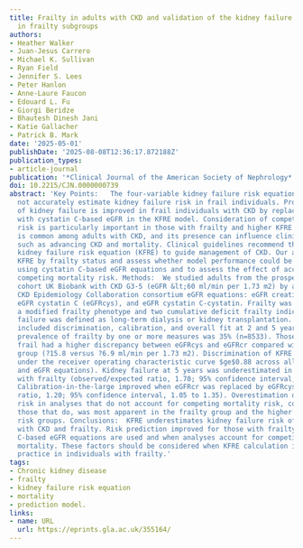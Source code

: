 ```yaml
---
title: Frailty in adults with CKD and validation of the kidney failure risk equation
  in frailty subgroups
authors:
- Heather Walker
- Juan-Jesus Carrero
- Michael K. Sullivan
- Ryan Field
- Jennifer S. Lees
- Peter Hanlon
- Anne-Laure Faucon
- Edouard L. Fu
- Giorgi Beridze
- Bhautesh Dinesh Jani
- Katie Gallacher
- Patrick B. Mark
date: '2025-05-01'
publishDate: '2025-08-08T12:36:17.872188Z'
publication_types:
- article-journal
publication: '*Clinical Journal of the American Society of Nephrology*'
doi: 10.2215/CJN.0000000739
abstract: 'Key Points:   The four-variable kidney failure risk equation (KFRE) does
  not accurately estimate kidney failure risk in frail individuals. Prognostication
  of kidney failure is improved in frail individuals with CKD by replacing eGFR creatinine
  with cystatin C-based eGFR in the KFRE model. Consideration of competing mortality
  risk is particularly important in those with frailty and higher KFRE risk predictions.  Background:   Frailty
  is common among adults with CKD, and its presence can influence clinical outcomes,
  such as advancing CKD and mortality. Clinical guidelines recommend the use of the
  kidney failure risk equation (KFRE) to guide management of CKD. Our aim was to validate
  KFRE by frailty status and assess whether model performance could be improved by
  using cystatin C-based eGFR equations and to assess the effect of accounting for
  competing mortality risk. Methods:  We studied adults from the prospective research
  cohort UK Biobank with CKD G3-5 (eGFR &lt;60 ml/min per 1.73 m2) by any of the three
  CKD Epidemiology Collaboration consortium eGFR equations: eGFR creatinine (eGFRcr),
  eGFR cystatin C (eGFRcys), and eGFR cystatin C-cystatin. Frailty was assessed by
  a modified frailty phenotype and two cumulative deficit frailty indices. Kidney
  failure was defined as long-term dialysis or kidney transplantation. Model assessment
  included discrimination, calibration, and overall fit at 2 and 5 years. Results:  The
  prevalence of frailty by one or more measures was 35% (n=8533). Those classed as
  frail had a higher discrepancy between eGFRcys and eGFRcr compared with the nonfrail
  group (?15.8 versus ?6.9 ml/min per 1.73 m2). Discrimination of KFRE was good (area
  under the receiver operating characteristic curve $ge$0.88 across all frailty subgroups
  and eGFR equations). Kidney failure at 5 years was underestimated in individuals
  with frailty (observed/expected ratio, 1.70; 95% confidence interval, 1.55 to 1.85).
  Calibration-in-the-large improved when eGFRcr was replaced by eGFRcys (5-year observed/expected
  ratio, 1.20; 95% confidence interval, 1.05 to 1.35). Overestimation of kidney failure
  risk in analyses that do not account for competing mortality risk, compared with
  those that do, was most apparent in the frailty group and the higher KFRE predicted
  risk groups. Conclusions:  KFRE underestimates kidney failure risk of individuals
  with CKD and frailty. Risk prediction improved for those with frailty when cystatin
  C-based eGFR equations are used and when analyses account for competing risk of
  mortality. These factors should be considered when KFRE calculation is used in clinical
  practice in individuals with frailty.'
tags:
- Chronic kidney disease
- frailty
- kidney failure risk equation
- mortality
- prediction model.
links:
- name: URL
  url: https://eprints.gla.ac.uk/355164/
---
```

